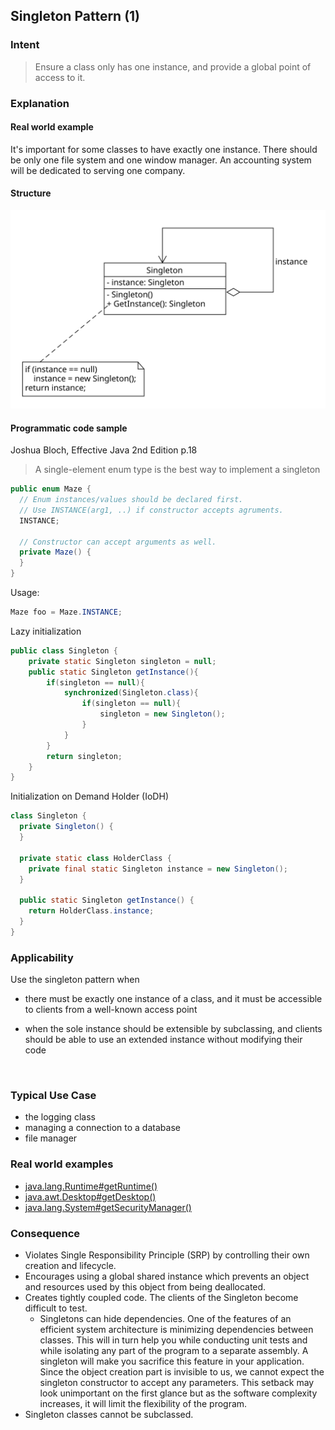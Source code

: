## Singleton Pattern (1)

### Intent

> Ensure a class only has one instance, and provide a global point of access to it.



### Explanation

#### Real world example

It's important for some classes to have exactly one instance. There should be only one file system and one window manager. An accounting system will be dedicated to serving one company.



#### Structure
![Singleton Structure](./Images/SingletonStructure.svg)



#### Programmatic code sample

Joshua Bloch, Effective Java 2nd Edition p.18

>A single-element enum type is the best way to implement a singleton

```java
public enum Maze {
  // Enum instances/values should be declared first.
  // Use INSTANCE(arg1, ..) if constructor accepts agruments.
  INSTANCE;
  
  // Constructor can accept arguments as well.
  private Maze() {
  }
}
```

Usage:

```java
Maze foo = Maze.INSTANCE;
```



Lazy initialization

```java
public class Singleton {
	private static Singleton singleton = null;
    public static Singleton getInstance(){
    	if(singleton == null){
			synchronized(Singleton.class){
				if(singleton == null){
					singleton = new Singleton();
				}
			}
		}
		return singleton;
    }	
} 
```



Initialization on Demand Holder (IoDH)

```java
class Singleton {
  private Singleton() {
  }
  
  private static class HolderClass {
    private final static Singleton instance = new Singleton();
  }
  
  public static Singleton getInstance() {
    return HolderClass.instance;
  }
}
```



### Applicability

Use the singleton pattern when

* there must be exactly one instance of a class, and it must be accessible to clients from a well-known access point

* when the sole instance should be extensible by subclassing, and clients should be able to use an extended instance without modifying their code

  ​

### Typical Use Case

- the logging class
- managing a connection to a database
- file manager





### Real world examples

- [java.lang.Runtime#getRuntime()](http://docs.oracle.com/javase/8/docs/api/java/lang/Runtime.html#getRuntime%28%29)
- [java.awt.Desktop#getDesktop()](http://docs.oracle.com/javase/8/docs/api/java/awt/Desktop.html#getDesktop--)
- [java.lang.System#getSecurityManager()](http://docs.oracle.com/javase/8/docs/api/java/lang/System.html#getSecurityManager--)




### Consequence

* Violates Single Responsibility Principle (SRP) by controlling their own creation and lifecycle.
* Encourages using a global shared instance which prevents an object and resources used by this object from being deallocated.
* Creates tightly coupled code. The clients of the Singleton become difficult to test.
  * Singletons can hide dependencies. One of the features of an efficient system architecture is minimizing dependencies between classes. This will in turn help you while conducting unit tests and while isolating any part of the program to a separate assembly. A singleton will make you sacrifice this feature in your application. Since the object creation part is invisible to us, we cannot expect the singleton constructor to accept any parameters. This setback may look unimportant on the first glance but as the software complexity increases, it will limit the flexibility of the program.
* Singleton classes cannot be subclassed.

